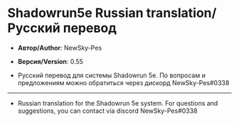 # Shadowrun5e Russian translation/Русский перевод

* **Автор/Author**: NewSky-Pes
* **Версия/Version**: 0.55

* Русский перевод для системы Shadowrun 5e. По вопросам и предложениям можно обратиться через дискорд NewSky-Pes#0338
 __________________
* Russian translation for the Shadowrun 5e system. For questions and suggestions, you can contact via discord NewSky-Pes#0338
